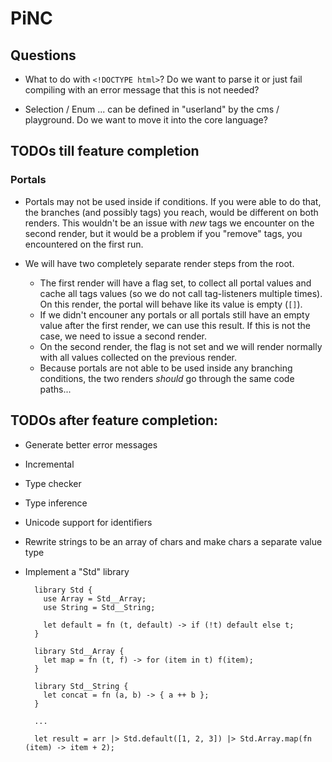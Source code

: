 # PiNC

## Questions

- What to do with `<!DOCTYPE html>`? Do we want to parse it or just fail compiling with an error message that this is
  not needed?

- Selection / Enum ... can be defined in "userland" by the cms / playground. Do we want to move it into the core
  language?

## TODOs till feature completion

### Portals

- Portals may not be used inside if conditions. If you were able to do that, the branches (and possibly tags) you reach,
  would be different on both renders. This wouldn't be an issue with _new_ tags we encounter on the second render, but
  it would be a problem if you "remove" tags, you encountered on the first run.

- We will have two completely separate render steps from the root.
  - The first render will have a flag set, to collect all portal values and cache all tags values (so we do not call
    tag-listeners multiple times). On this render, the portal will behave like its value is empty (`[]`).
  - If we didn't encouner any portals or all portals still have an empty value after the first render, we can use this
    result. If this is not the case, we need to issue a second render.
  - On the second render, the flag is not set and we will render normally with all values collected on the previous
    render.
  - Because portals are not able to be used inside any branching conditions, the two renders _should_ go through the
    same code paths...

## TODOs after feature completion:

- Generate better error messages

- Incremental

- Type checker

- Type inference

- Unicode support for identifiers

- Rewrite strings to be an array of chars and make chars a separate value type

- Implement a "Std" library

  ```
    library Std {
      use Array = Std__Array;
      use String = Std__String;

      let default = fn (t, default) -> if (!t) default else t;
    }

    library Std__Array {
      let map = fn (t, f) -> for (item in t) f(item);
    }

    library Std__String {
      let concat = fn (a, b) -> { a ++ b };
    }

    ...

    let result = arr |> Std.default([1, 2, 3]) |> Std.Array.map(fn (item) -> item + 2);
  ```
